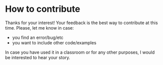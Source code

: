 # How to contribute
Thanks for your interest! Your feedback is the best way to contribute at this time. Please, let me know in case:
* you find an error/bug/etc
* you want to include other code/examples

In case you have used it in a classroom or for any other purposes, I would be interested to hear your story.
